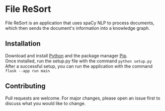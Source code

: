 # File ReSort

File ReSort is an application that uses spaCy NLP to process documents, which then sends the document's information into a knowledge graph.

## Installation

Download and install [Python](https://www.python.org/downloads/) and the package manager [Pip](https://pip.pypa.io/en/stable/).
<br/>
Once installed, run the setup.py file with the command
```python setup.py```
<br/>
After a successful setup, you can run the application with the command ```flask --app run main```

## Contributing

Pull requests are welcome. For major changes, please open an issue first to discuss what you would like to change.
